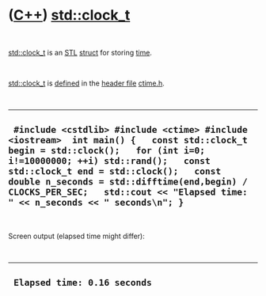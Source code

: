 
 

 

 

 

 

([C++](Cpp.md)) [std::clock\_t](CppStdClock_t.md)
================================================

 

[std::clock\_t](CppStdClock_t.md) is an [STL](CppStl.md)
[struct](CppStruct.md) for storing [time](CppTime.md).

 

[std::clock\_t](CppStdClock_t.md) is [defined](CppDefinition.md) in the
[header file](CppHeaderFile.md) [ctime.h](CppCtimeH.md).

 

  ---------------------------------------------------------------------------------------------------------------------------------------------------------------------------------------------------------------------------------------------------------------------------------------------------------------------------------------------------
  ` #include <cstdlib> #include <ctime> #include <iostream>  int main() {   const std::clock_t begin = std::clock();   for (int i=0; i!=10000000; ++i) std::rand();   const std::clock_t end = std::clock();   const double n_seconds = std::difftime(end,begin) / CLOCKS_PER_SEC;   std::cout << "Elapsed time: " << n_seconds << " seconds\n"; }`
  ---------------------------------------------------------------------------------------------------------------------------------------------------------------------------------------------------------------------------------------------------------------------------------------------------------------------------------------------------

 

Screen output (elapsed time might differ):

 

  -------------------------------
  ` Elapsed time: 0.16 seconds`
  -------------------------------

 

 

 

 

 

 

